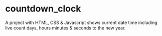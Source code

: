 # countdown_clock
A project with HTML, CSS &amp; Javascript shows current date time including live count days, hours minutes &amp; seconds to the new year.
